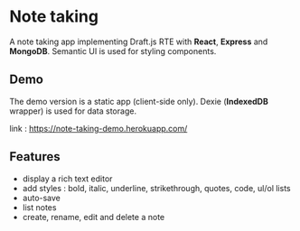# Note taking

A note taking app implementing Draft.js RTE with **React**, **Express** and **MongoDB**. Semantic UI is used for styling components.

## Demo

The demo version is a static app (client-side only). Dexie (**IndexedDB** wrapper) is used for data storage.

link : https://note-taking-demo.herokuapp.com/

## Features

- display a rich text editor
- add styles : bold, italic, underline, strikethrough, quotes, code, ul/ol lists
- auto-save
- list notes
- create, rename, edit and delete a note
